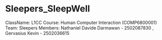 # Sleepers_SleepWell

ClassName: L1CC 
Course: Human Computer Interaction (COMP6800001)
Team: Sleepers
Members: Nathaniel Davide Darmawan - 2502087830 , Gervasius Kevin - 2502036615
